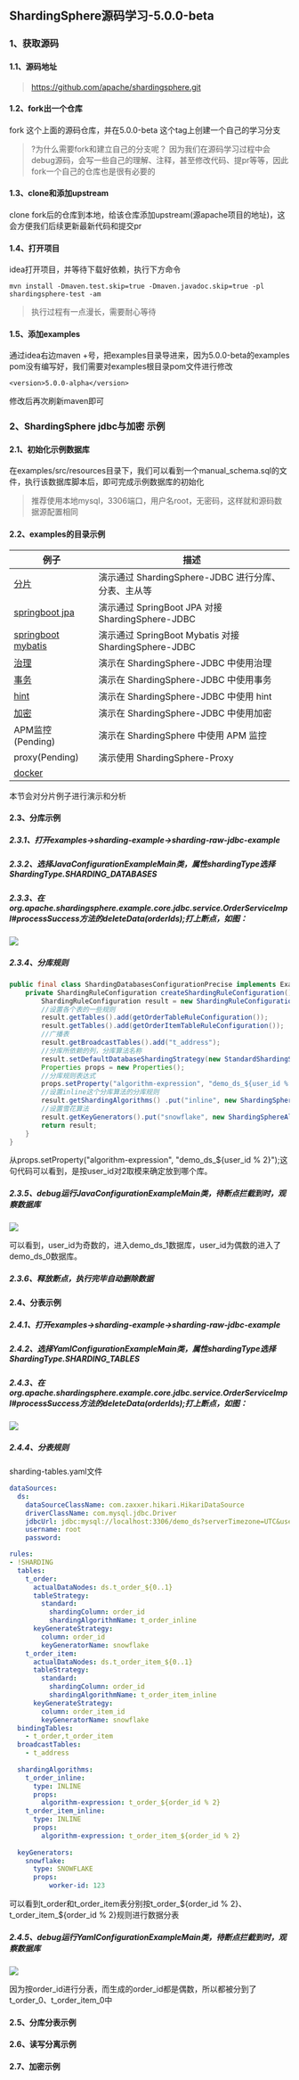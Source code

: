 ## ShardingSphere源码学习-5.0.0-beta



### 1、获取源码



#### 1.1、源码地址

>https://github.com/apache/shardingsphere.git



#### 1.2、fork出一个仓库

fork 这个上面的源码仓库，并在5.0.0-beta 这个tag上创建一个自己的学习分支

>?为什么需要fork和建立自己的分支呢？
>因为我们在源码学习过程中会debug源码，会写一些自己的理解、注释，甚至修改代码、提pr等等，因此fork一个自己的仓库也是很有必要的



#### 1.3、clone和添加upstream

clone fork后的仓库到本地，给该仓库添加upstream(源apache项目的地址)，这会方便我们后续更新最新代码和提交pr



#### 1.4、打开项目

idea打开项目，并等待下载好依赖，执行下方命令

```
mvn install -Dmaven.test.skip=true -Dmaven.javadoc.skip=true -pl shardingsphere-test -am
```

> 执行过程有一点漫长，需要耐心等待



#### 1.5、添加examples

通过idea右边maven +号，把examples目录导进来，因为5.0.0-beta的examples pom没有编写好，我们需要对examples根目录pom文件进行修改

```
<version>5.0.0-alpha</version>
```

修改后再次刷新maven即可



### 2、ShardingSphere jdbc与加密 示例



#### 2.1、初始化示例数据库

在examples/src/resources目录下，我们可以看到一个manual_schema.sql的文件，执行该数据库脚本后，即可完成示例数据库的初始化

>推荐使用本地mysql，3306端口，用户名root，无密码，这样就和源码数据源配置相同


#### 2.2、examples的目录示例

| 例子 | 描述 |
|--------------------------------------------------------------------------------------------------------|-------------------------------------------------------|
| [分片](https://github.com/apache/shardingsphere/tree/5.0.0-beta/examples/shardingsphere-jdbc-example/sharding-example)                                                    | 演示通过 ShardingSphere-JDBC 进行分库、分表、主从等      |
| [springboot jpa](https://github.com/apache/shardingsphere/tree/5.0.0-beta/examples/shardingsphere-jdbc-example/sharding-example/sharding-spring-boot-jpa-example)         | 演示通过 SpringBoot JPA 对接 ShardingSphere-JDBC      |
| [springboot mybatis](https://github.com/apache/shardingsphere/tree/5.0.0-beta/examples/shardingsphere-jdbc-example/sharding-example/sharding-spring-boot-mybatis-example) | 演示通过 SpringBoot Mybatis 对接 ShardingSphere-JDBC  |
| [治理](https://github.com/apache/shardingsphere/tree/5.0.0-beta/examples/shardingsphere-jdbc-example/governance-example)                                                  | 演示在 ShardingSphere-JDBC 中使用治理                  |
| [事务](https://github.com/apache/shardingsphere/tree/5.0.0-beta/examples/shardingsphere-jdbc-example/transaction-example)                                                 | 演示在 ShardingSphere-JDBC 中使用事务                  |
| [hint](https://github.com/apache/shardingsphere/tree/5.0.0-beta/examples/shardingsphere-jdbc-example/other-feature-example/hint-example)                                  | 演示在 ShardingSphere-JDBC 中使用 hint                |
| [加密](https://github.com/apache/shardingsphere/tree/5.0.0-beta/examples/shardingsphere-jdbc-example/other-feature-example/encrypt-example)                               | 演示在 ShardingSphere-JDBC 中使用加密                  |
| APM监控(Pending)                                                                                        | 演示在 ShardingSphere 中使用 APM 监控                  |
| proxy(Pending)                                                                                          | 演示使用 ShardingSphere-Proxy                         |
| [docker](https://github.com/apache/shardingsphere/tree/5.0.0-beta/examples/docker/docker-compose.md)     | |

本节会对分片例子进行演示和分析

#### 2.3、分库示例

##### 2.3.1、打开examples->sharding-example->sharding-raw-jdbc-example

##### 2.3.2、选择JavaConfigurationExampleMain类，属性shardingType选择ShardingType.SHARDING_DATABASES

##### 2.3.3、在org.apache.shardingsphere.example.core.jdbc.service.OrderServiceImpl#processSuccess方法的deleteData(orderIds);打上断点，如图：

![](https://sign-pic-1.oss-cn-shenzhen.aliyuncs.com/img/20210822235058.png)

##### 2.3.4、分库规则

```java
public final class ShardingDatabasesConfigurationPrecise implements ExampleConfiguration{
    private ShardingRuleConfiguration createShardingRuleConfiguration() {
        ShardingRuleConfiguration result = new ShardingRuleConfiguration();
        //设置各个表的一些规则
        result.getTables().add(getOrderTableRuleConfiguration());
        result.getTables().add(getOrderItemTableRuleConfiguration());
        //广播表
        result.getBroadcastTables().add("t_address");
        //分库所依赖的列，分库算法名称
        result.setDefaultDatabaseShardingStrategy(new StandardShardingStrategyConfiguration("user_id", "inline"));
        Properties props = new Properties();
        //分库规则表达式
        props.setProperty("algorithm-expression", "demo_ds_${user_id % 2}");
        //设置inline这个分库算法的分库规则
        result.getShardingAlgorithms() .put("inline", new ShardingSphereAlgorithmConfiguration("INLINE", props));
        //设置雪花算法
        result.getKeyGenerators().put("snowflake", new ShardingSphereAlgorithmConfiguration("SNOWFLAKE", getProperties()));
        return result;
    }
}
```

从props.setProperty("algorithm-expression", "demo_ds_${user_id % 2}");这句代码可以看到，是按user_id对2取模来确定放到哪个库。

##### 2.3.5、debug运行JavaConfigurationExampleMain类，待断点拦截到时，观察数据库

![](https://sign-pic-1.oss-cn-shenzhen.aliyuncs.com/img/20210822235431.png)

可以看到，user_id为奇数的，进入demo_ds_1数据库，user_id为偶数的进入了demo_ds_0数据库。

##### 2.3.6、释放断点，执行完毕自动删除数据



#### 2.4、分表示例

##### 2.4.1、打开examples->sharding-example->sharding-raw-jdbc-example

##### 2.4.2、选择YamlConfigurationExampleMain类，属性shardingType选择ShardingType.SHARDING_TABLES

##### 2.4.3、在org.apache.shardingsphere.example.core.jdbc.service.OrderServiceImpl#processSuccess方法的deleteData(orderIds);打上断点，如图：

![](https://sign-pic-1.oss-cn-shenzhen.aliyuncs.com/img/20210822235058.png)

##### 2.4.4、分表规则

sharding-tables.yaml文件

```yaml
dataSources:
  ds:
    dataSourceClassName: com.zaxxer.hikari.HikariDataSource
    driverClassName: com.mysql.jdbc.Driver
    jdbcUrl: jdbc:mysql://localhost:3306/demo_ds?serverTimezone=UTC&useSSL=false&useUnicode=true&characterEncoding=UTF-8
    username: root
    password:

rules:
- !SHARDING
  tables:
    t_order: 
      actualDataNodes: ds.t_order_${0..1}
      tableStrategy: 
        standard:
          shardingColumn: order_id
          shardingAlgorithmName: t_order_inline
      keyGenerateStrategy:
        column: order_id
        keyGeneratorName: snowflake
    t_order_item:
      actualDataNodes: ds.t_order_item_${0..1}
      tableStrategy:
        standard:
          shardingColumn: order_id
          shardingAlgorithmName: t_order_item_inline
      keyGenerateStrategy:
        column: order_item_id
        keyGeneratorName: snowflake
  bindingTables:
    - t_order,t_order_item
  broadcastTables:
    - t_address
  
  shardingAlgorithms:
    t_order_inline:
      type: INLINE
      props:
        algorithm-expression: t_order_${order_id % 2}
    t_order_item_inline:
      type: INLINE
      props:
        algorithm-expression: t_order_item_${order_id % 2}
  
  keyGenerators:
    snowflake:
      type: SNOWFLAKE
      props:
          worker-id: 123
```

可以看到t_order和t_order_item表分别按t_order_${order_id % 2}、t_order_item_${order_id % 2}规则进行数据分表

##### 2.4.5、debug运行YamlConfigurationExampleMain类，待断点拦截到时，观察数据库

![](https://sign-pic-1.oss-cn-shenzhen.aliyuncs.com/img/20210823012623.png)

因为按order_id进行分表，而生成的order_id都是偶数，所以都被分到了t_order_0、t_order_item_0中



#### 2.5、分库分表示例



#### 2.6、读写分离示例



#### 2.7、加密示例







